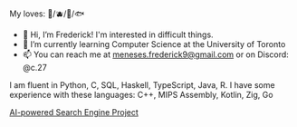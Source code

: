 My loves: 🍵/🫐/🍚/🐟
* 👋 Hi, I’m Frederick! I'm interested in difficult things. 
* 🌱 I’m currently learning Computer Science at the University of Toronto
* 📫 You can reach me at meneses.frederick9@gmail.com or on Discord: @c.27

I am fluent in Python, C, SQL, Haskell, TypeScript, Java, R. I have some experience with these languages: C++, MIPS Assembly, Kotlin, Zig, Go

[AI-powered Search Engine Project](https://youtu.be/L-2fCBj8h5w)

<!---
avinight/avinight is a ✨ special ✨ repository because its `README.md` (this file) appears on your GitHub profile.
You can click the Preview link to take a look at your changes.
--->
